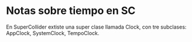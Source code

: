 # Notas sobre tiempo en SC 

En SuperCollider extiste una super clase llamada Clock, con tre subclases: AppClock, SystemClock, TempoClock.

